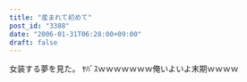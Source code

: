 ```yaml
---
title: "産まれて初めて"
post_id: "3388"
date: "2006-01-31T06:28:00+09:00"
draft: false
---
```



女装する夢を見た。 ﾔﾊﾞｽｗｗｗｗｗｗｗ俺いよいよ末期ｗｗｗｗ
